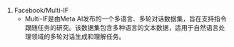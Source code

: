 1. Facebook/Multi-IF
    - Multi-IF是由Meta AI发布的一个多语言、多轮对话数据集，旨在支持指令跟随任务的研究。该数据集包含多种语言的文本数据，适用于自然语言处理领域的多轮对话生成和理解任务。
